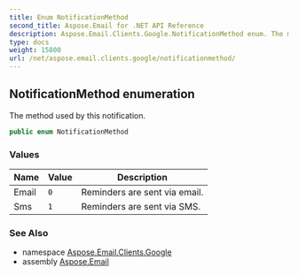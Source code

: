 ```yaml
---
title: Enum NotificationMethod
second_title: Aspose.Email for .NET API Reference
description: Aspose.Email.Clients.Google.NotificationMethod enum. The method used by this notification
type: docs
weight: 15800
url: /net/aspose.email.clients.google/notificationmethod/
---
```

## NotificationMethod enumeration

The method used by this notification.

```csharp
public enum NotificationMethod
```

### Values

| Name | Value | Description |
| --- | --- | --- |
| Email | `0` | Reminders are sent via email. |
| Sms | `1` | Reminders are sent via SMS. |

### See Also

* namespace [Aspose.Email.Clients.Google](../../aspose.email.clients.google/)
* assembly [Aspose.Email](../../)


